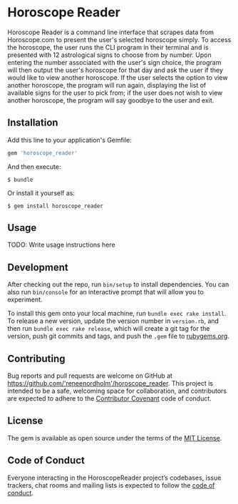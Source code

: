 # Horoscope Reader

Horoscope Reader is a command line interface that scrapes data from Horoscope.com to present the user's selected horoscope simply.  To access the horoscope, the user runs the CLI program in their terminal and is presented with 12 astrological signs to choose from by number.  Upon entering the number associated with the user's sign choice, the program will then output the user's horoscope for that day and ask the user if they would like to view another horoscope.  If the user selects the option to view another horoscope, the program will run again, displaying the list of available signs for the user to pick from; if the user does not wish to view another horoscope, the program will say goodbye to the user and exit.

## Installation

Add this line to your application's Gemfile:

```ruby
gem 'horoscope_reader'
```

And then execute:

    $ bundle

Or install it yourself as:

    $ gem install horoscope_reader

## Usage

TODO: Write usage instructions here

## Development

After checking out the repo, run `bin/setup` to install dependencies. You can also run `bin/console` for an interactive prompt that will allow you to experiment.

To install this gem onto your local machine, run `bundle exec rake install`. To release a new version, update the version number in `version.rb`, and then run `bundle exec rake release`, which will create a git tag for the version, push git commits and tags, and push the `.gem` file to [rubygems.org](https://rubygems.org).

## Contributing

Bug reports and pull requests are welcome on GitHub at https://github.com/'reneenordholm'/horoscope_reader. This project is intended to be a safe, welcoming space for collaboration, and contributors are expected to adhere to the [Contributor Covenant](http://contributor-covenant.org) code of conduct.

## License

The gem is available as open source under the terms of the [MIT License](https://opensource.org/licenses/MIT).

## Code of Conduct

Everyone interacting in the HoroscopeReader project’s codebases, issue trackers, chat rooms and mailing lists is expected to follow the [code of conduct](https://github.com/'reneenordholm'/horoscope_reader/blob/master/CODE_OF_CONDUCT.md).
